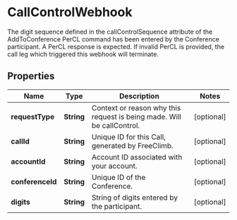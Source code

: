 

# CallControlWebhook

The digit sequence defined in the callControlSequence attribute of the AddToConference PerCL command has been entered by the Conference participant. A PerCL response is expected. If invalid PerCL is provided, the call leg which triggered this webhook will terminate.

## Properties

Name | Type | Description | Notes
------------ | ------------- | ------------- | -------------
**requestType** | **String** | Context or reason why this request is being made. Will be callControl. |  [optional]
**callId** | **String** | Unique ID for this Call, generated by FreeClimb. |  [optional]
**accountId** | **String** | Account ID associated with your account. |  [optional]
**conferenceId** | **String** | Unique ID of the Conference. |  [optional]
**digits** | **String** | String of digits entered by the participant. |  [optional]



